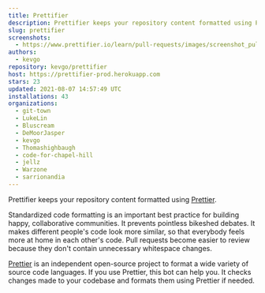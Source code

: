```yaml
---
title: Prettifier
description: Prettifier keeps your repository content formatted using Prettier.
slug: prettifier
screenshots:
  - https://www.prettifier.io/learn/pull-requests/images/screenshot_pull_request.png
authors:
  - kevgo
repository: kevgo/prettifier
host: https://prettifier-prod.herokuapp.com
stars: 23
updated: 2021-08-07 14:57:49 UTC
installations: 43
organizations:
  - git-town
  - LukeLin
  - Bluscream
  - DeMoorJasper
  - kevgo
  - Thomashighbaugh
  - code-for-chapel-hill
  - jellz
  - Warzone
  - sarrionandia
---
```


Prettifier keeps your repository content formatted using [Prettier](https://prettier.io).

Standardized code formatting is an important best practice for building happy, collaborative communities.
It prevents pointless bikeshed debates. It makes different people's code look more similar, so that everybody feels more at home in each other's code. Pull requests become easier to review because they don't contain unnecessary whitespace changes.

[Prettier](https://prettier.io) is an independent open-source project to format a wide variety of source code languages. If you use Prettier, this bot can help you. It checks changes made to your codebase and formats them using Prettier if needed.
